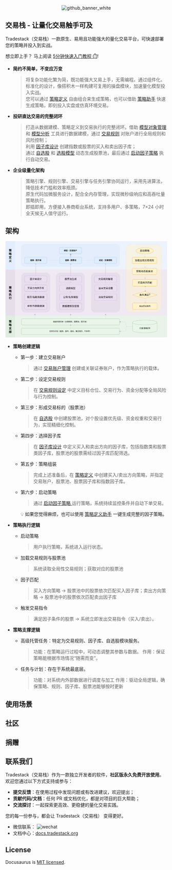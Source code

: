<p align="center">
<img width="1440" height="280" alt="github_banner_white" src="https://github.com/user-attachments/assets/d88f1137-7738-487f-8ddd-bf92ce749bf9" />
</p>

## 交易栈 - 让量化交易触手可及

Tradestack（交易栈）一款原生、易用且功能强大的量化交易平台，可快速部署您的策略并投入到实战。

想立即上手？ 马上阅读 [5分钟快速入门教程 ⏱️](./QuickStart.md)!

- **简约不简单，不变应万变**

  > 将复杂功能化繁为简，既功能强大又易上手，无需编程。通过组件化、标准化的设计，像搭积木一样构建可复用的操盘模块，加速量化模型投入实战。  
  > 您可以通过 [策略定义](./StrategyDefinition.md) 自由组合来生成策略，也可以借助 [策略助手](./StrategyDefinition.md) 快速生成策略，即刻投入实盘或仿真环境交易。

- **投研直达交易的完整闭环**

  > 打造从数据建模、策略定义到交易执行的完整闭环。借助 [模型对象管理](./StrategyDefinition.md) 和 [模型分析](./StrategyDefinition.md) 工具进行数据建模，通过 [交易规则](./StrategyDefinition.md) 对账户进行全局规则和风险控制；  
  > 利用 [因子库设计](./StrategyDefinition.md) 创建指数或股票的买入和卖出因子库；  
  > 通过 [自选股](./StrategyDefinition.md) 和 [选股模型](./StrategyDefinition.md) 动态生成股票池，最后通过 [启动因子策略](./StrategyDefinition.md) 执行自动交易。

- **企业级量化架构**

  > 策略引擎、规则引擎、交易引擎与任务引擎协同运行，采用先进算法，降低技术门槛和效率瓶颈。  
  > 原生代码加微服务设计，配合全内存管理，实现微秒级响应和高吞吐量策略执行。  
  > 即插即用，方便接入券商柜台系统，支持多用户、多策略，7×24 小时全天候无人值守运行。


## 架构

<img  alt="tactics" src="./images/arch_diagram.svg" />

- **策略创建逻辑**

  - 第一步：建立交易账户
  
    > 通过 [交易账户管理](./StrategyDefinition.md) 创建或关联证券账户，作为策略执行的载体。

  - 第二步：设定交易规则
  
    > 在 [交易规则设定](./StrategyDefinition.md)  中定义目标仓位、交易行为、资金分配等全局风险与行为控制。

  - 第三步：形成交易标的（股票池）
  
    > 在 [自选股](./StrategyDefinition.md)  中创建股票池，对个股设置优先级、资金权重和交易行为，实现精细化控制。

  - 第四步：选择因子库
    > 在 [因子库设计](./StrategyDefinition.md) 中定义买入和卖出方向的因子库，包括指数类和股票类因子库，股票池的股票需经过因子库匹配筛选。

  - 第五步：策略组装
    > 完成上述准备后，在 [策略定义](./StrategyDefinition.md)  中创建买入/卖出方向策略，并指定交易账户、股票池、股票因子库和指数因子库。

  - 第六步：启动策略
    > 通过 [ 启动因子策略 ](./StrategyDefinition.md)  运行策略，系统持续监控条件并自动下单交易。

    💡 如果您觉得麻烦，也可以使用 [策略定义助手](./StrategyDefinition.md) 一键生成完整的因子策略。

- **策略执行逻辑**

  - 启动策略
  
    > 用户执行策略，系统进入运行状态。

  - 加载交易规则与股票池
  
    > 系统读取全局性交易规则；获取对应的股票池

  - 因子匹配
  
    > 买入方向策略 → 股票池中的股票依次匹配买入因子库；卖出方向策略 → 股票池中的股票依次匹配卖出因子库

  - 触发交易指令
  
    > 满足因子条件的股票 → 系统立即发出交易指令（买入/卖出）。
  
- **策略支撑逻辑**

  - 高级托管任务：特定为交易规则、因子库、自选股模块服务。
    > 功能：在策略运行过程中，可动态调整其参数与数据。
    > 作用：保证策略能根据市场情况“随需而变”。

  - 任务与计划：存在于系统最底层。
    > 功能：对系统内外部数据进行调度与加工
    > 作用：驱动全局逻辑，确保策略、规则、因子库、股票池能够按时更新
  
## 使用场景



## 社区

## 捐赠

## 联系我们 

Tradestack（交易栈）作为一款独立开发者的软件，**社区版永久免费开放使用**。欢迎您通过以下方式支持或参与：  
- **提交反馈**：在使用过程中发现问题或有改进建议，欢迎提出；  
- **贡献代码/文档**：任何 PR 或文档优化，都是对项目的巨大帮助；  
- **交流探讨**：一起探索更高效、更稳健的量化交易实践。  

您的每一份参与，都会让 Tradestack（交易栈） 变得更好。

- 微信联系：
  <img width="90" height="90" alt="wechat" src="https://github.com/user-attachments/assets/86a97b8b-eb91-49bc-9ea8-999c972f393e" />
- 文档中心：[docs.tradestack.org](http://www.tradestack.org:3000/#/README)

## License

Docusaurus is [MIT licensed](./LICENSE).
